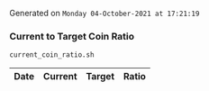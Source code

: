 Generated on `Monday 04-October-2021 at 17:21:19`

### Current to Target Coin Ratio
`current_coin_ratio.sh`

Date|Current|Target|Ratio
---|---|---|---
